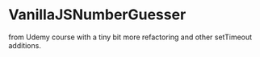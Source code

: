 # VanillaJSNumberGuesser

from Udemy course with a tiny bit more refactoring and other setTimeout additions. 
